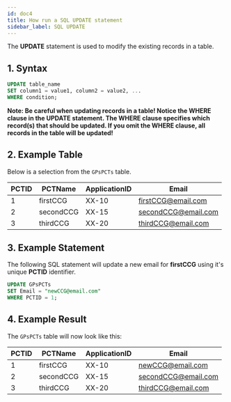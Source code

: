 ```yaml
---
id: doc4
title: How run a SQL UPDATE statement
sidebar_label: SQL UPDATE
---
```

The **UPDATE** statement is used to modify the existing records in a table.

## 1. Syntax

```sql
UPDATE table_name
SET column1 = value1, column2 = value2, ...
WHERE condition;
```

**Note: Be careful when updating records in a table! Notice the WHERE clause in the UPDATE statement. The WHERE clause specifies which record(s) that should be updated. If you omit the WHERE clause, all records in the table will be updated!**

## 2. Example Table
Below is a selection from the `GPsPCTs` table. 

PCTID | PCTName | ApplicationID | Email
------------ | ------------- | ------------- | -------------
1 | firstCCG | XX-10 | firstCCG@email.com
2 | secondCCG | XX-15 | secondCCG@email.com
3 | thirdCCG | XX-20 | thirdCCG@email.com

## 3. Example Statement
The following SQL statement will update a new email for **firstCCG** using it's unique **PCTID** identifier.

```sql
UPDATE GPsPCTs
SET Email = "newCCG@email.com"
WHERE PCTID = 1;
```

## 4. Example Result
The `GPsPCTs` table will now look like this:

PCTID | PCTName | ApplicationID | Email
------------ | ------------- | ------------- | -------------
1 | firstCCG | XX-10 | newCCG@email.com
2 | secondCCG | XX-15 | secondCCG@email.com
3 | thirdCCG | XX-20 | thirdCCG@email.com